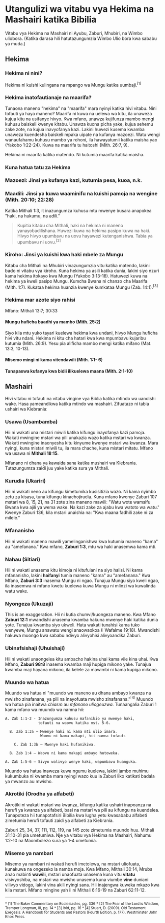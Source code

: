 # Utangulizi wa vitabu vya Hekima na Mashairi katika Bibilia

Vitabu vya Hekima na Mashairi ni Ayubu, Zaburi, Mhubiri, na Wimbo uliobora. (Katika darasa hili hatutazungumzia Wimbo Ulio bora kwa sababu ya muda.)

## Hekima

### Hekima ni nini?

Hekima ni kuishi kulingana na mpango wa Mungu katika uumbaji.<sup>[1]</sup> 

### Hekima inatofautianaje na maarifa?

Tunaona maneno "hekima" na "maarifa" mara nyinyi katika hivi vitabu. Nini tofauti ya haya maneno? Maarifa ni kuwa na uelewa wa kitu, ila unaweza kujua kitu na usifanye hivyo. Kwa mfano, unawza kujifunza mambo mengi kuhusu baiskeli kwenye kitabu. Unawza kuona picha  yake, kujua sehemu zake zote, na kujua inavyofanya kazi. Lakini huwezi kusema kwamba unaweza kuendesha baiskeli mpaka uipate na kufanya mazoezi. Watu wengi wanaufahamu kuhusu mambo ya rohoni, ila hawayatumii katika maisha yao (Yakobo 1:22-24). Kuwa na maarifa tu haitoshi (Mith. 26:7, 9).

Hekima ni maarifa katika matendo. Ni kutumia maarifa katika maisha.

### Kuna hatua tatu za Hekima

### Mazoezi: Jinsi ya kufanya kazi, kutumia pesa, kuoa, n.k.

### Maadili: Jinsi ya kuwa waaminifu na kuishi pamoja na wengine (Mith. 20:10; 22:28)

Katika Mithali 1:3, it inazungumza kuhusu mtu mwenye busara anapokea "haki, na hukumu, na adili."

> Kupitia kitabu cha Mithali, haki na hekima ni maneno yanayobadilishana. Huwezi kuwa na hekima pasipo kuwa na haki. Hivyo hivyo upumbavu na uovu hayawezi kutenganishwa. Tabia ya upumbavu ni uovu.<sup>[2]</sup>

### Kiroho: Jinsi ya kuishi kwa haki mbele za Mungu

Kitabu cha Mithali na Mhubiri vinazungumzia vitu katika matendo, lakini bado ni vitabu vya kiroho. Kuna hekima ya asili katika dunia, lakini siyo nzuri kama hekima itokayo kwa Mungu (Yakobo 3:13-18). Hatuwezi kuwa na hekima ya kweli pasipo Mungu. Kumcha Bwana ni chanzo cha Maarifa (Mith. 1:7). Kukataa hekima huanzia kwenye kumkataa Mungu (Zab. 14:1).<sup>[3]</sup>

### Hekima mar azote siyo rahisi

Mfano:  Mithali 13:7; 30:33

#### Mungu huficha baadhi ya mambo (Mith. 25:2)

Siyo kila mtu yuko tayari kuelewa hekima kwa undani, hivyo Mungu huficha hivi vitu ndani. Hekima ni kitu cha hatari kwa kwa mpumbavu kujaribu kutumia (Mith. 26:9). Yesu pia alificha mambo mengi katika mifano (Mat. 13:3, 10-13). 

#### Misemo mingi ni kama vitendawili (Mith. 1:1- 6)

#### Tunapaswa kufanya kwa bidii ilikuelewa maana (Mith. 2:1-10)

## Mashairi

Hivi vitabu ni tofauti na vitabu vingine vya Biblia katika mtindo wa uandishi wake. Hasa yameandikwa katika mtindo wa mashairi. Zifuatazo ni tabia ushairi wa Kiebrania:

### Usawa (Usambamba)

Hii ni wakati una mistari miwili katika kifungu inayofanya kazi pamoja. Wakati mwingine mstari wa pili unakazia wazo katika mstari wa kwanza. Wakati mwingine inaonyesha kitu kinyume kwenye mstari wa kwanza. Mara nyingi, kuna mistari miwili tu, ila mara chache, kuna mistari mitatu. Mfano wa usawa ni **Mithali 18:15**.

Mfanano ni dhana ya kawaida sana katika mushairi wa Kiebrania. Tutazungumza zaidi juu yake katika sura ya Mithali.

### Kurudia (Ukariri)

Hii ni wakati neno au kifungu kimetumika kusisitizia wazo. Ni kama nyimbo zetu za kisasa, tuna kifungu kinachojirudia. Kuna mfano kwenye Zaburi 107 mstari wa 8, 15, 21, na 31 zote zina maneno mawili: "Watu wote wamsifu Bwana kwa ajili ya wema wake. Na kazi zake za ajabu kwa watoto wa watu." Kwenye Zaburi 136, kila mstari unaishia na: "Kwa maana fadhili zake ni za milele."

### Mfananisho

Hii ni wakati maneno mawili yamelinganishwa kwa kutumia maneno "kama" au "amefanana." Kwa mfano, **Zaburi 1:3**, mtu wa haki anasemwa kama mti. 

### Nahau (Sitiari)

Hii ni wakati unasema kitu kimoja ni kitufulani na siyo halisi. Ni kama mfananisho, lakini **haifanyi** tumia maneno "kama" au "amefanana." Kwa Mfano, **Zaburi 3:3**  inasema Mungu ni ngao. Tunajua Mungu siyo kweli ngao, ila inasemwa ni mfano kwetu kuelewa kuwa Mungu ni mlinzi wa kuwalinda watu wake. 

### Nyongeza (Ukuzaji)

This is an exaggeration. Hii ni kutia chumvi/kuongeza maneno. Kwa Mfano **Zaburi 12:1** mwandishi anasema kwamba hakuna mwenye haki katika dunia yote. Tunajua kwamba siyo ukweli.  Hata wakati tunahisi kama tuko wenyewe, Mungu anawatu wengi anaowaokoa (I Wafalme 19:18). Mwandishi hakuwa muongo kwa sababu ndivyo alivyohisi alivyoandika Zaburi.

### Ubinafsishaji (Uhuishaji)

Hii ni wakati unaongelea kitu ambacho hakina uhai kama vile kina uhai. Kwa Mfano, **Zaburi 98:8** inasema kwamba maji hupiga mikono yake. Tunajua kwamba maji hayana mikono, ila kelele za mawimbi ni kama kupiga mikono.

### Muundo wa hatua

Muundo wa hatua ni "muundo wa maneno au dhana ambayo kwanza na mwisho zinafanana, ya pili na inayofuata mwisho zinafanana."<sup>[4]</sup> Muundo wa hatua pia inaitwa _chiasm_ au _mfanano uliogeuzwa_. Tunaangalia Zaburi 1 kama mfano wa muundo wa namna hii:

```
A. Zab 1:1-2 - Inazungumza kuhusu mafanikio ya mwenye haki,
               tofauti na waovu katika mst. 5-6.

  B. Zab 1:3a – Mwenye haki ni kama mti ulio imara.
                Waovu ni kama makapi, hii namna tofauti

    C. Zab 1:3b – Mwenye haki hufanikiwa.

  B. Zab 1:4 – Waovu ni kama makapi ambayo hutoweka.

A. Zab 1:5-6 – Sivyo walivyo wenye haki, wapumbavu huanguka.
```

Muundo wa hatua inaweza kuwa ngumu kuelewa, lakini jambo muhimu kukumbuka ni kwamba mara nyingi wazo kuu la Zaburi liko katikati badala ya mwanzo au mwisho.

### Akrotiki (Orodha ya alfabeti)

Akrotiki ni wakati mstari wa kwanza, kifungu katika ushairi inapoanza na herufi ya kwanza ya alfabeti, basi na mstari wa pili au kifungu na kuendelea. Tunapoteza hii tunapotafsiri Bibilia kwa lugha yetu kwasababu alfabeti zimetumia herufi tofauti zaidi ya alfabeti za Kiebrania. 

Zaburi 25, 34, 37, 111, 112, 119, na 145 zote zimetumia muundo huu. Mithali 31:10-31 pia umetumiwa. Nje ya vitabu vya Hekima na Mashairi, Nahumu 1:2-10 na Maombolezo sura ya 1-4 umetumia.

### Misemo ya nambari

Misemo ya nambari ni wakati herufi imetolewa, na mstari uliofuata, kunakuwa na ongezeko la namba moja. Kwa Mfano, Mithali 30:14, Mruba anao mabinti **wawili**, mstari unaofuata unasema kuna vitu **vitatu** visivyoshiba, na mstari wa mwisho unasema kuna viumbe **vine** duniani vilivyo vidogo, lakini vina akili nyingi sana. Hii inajengwa kuweka mkazo kwa kila mstari. Mifano mingine yah ii ni Mithali 6:16-19 na Zaburi 62:11-12.

<hr />

<small>
* [1] The Baker Commentary on Ecclesiastes, pg. 336
* [2] The Fear of the Lord is Wisdom, Tremper Longman, III, pg. 14
* [3] ibid, pg. 16
* [4] Stuart, D. (2009). Old Testament Exegesis: A Handbook for Students and Pastors (Fourth Edition, p. 177). Westminster John Knox Press.
</small>

